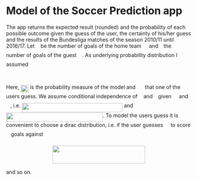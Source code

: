 # Model of the Soccer Prediction app
The app returns the expected result (rounded) and the probability of each possible outcome given the guess of the user, the certainty of his/her guess and the results of the Bundesliga matches of the season 2010/11 until 2016/17. Let <img src="https://rawgit.com/VincentStimper/Soccer-Prediction-Model/master/svgs/44bc9d542a92714cac84e01cbbb7fd61.svg?invert_in_darkmode" align=middle width=8.656725pt height=14.10255pt/> be the number of goals of the home team <img src="https://rawgit.com/VincentStimper/Soccer-Prediction-Model/master/svgs/7651ba0e8e29ee7537841a819041a172.svg?invert_in_darkmode" align=middle width=13.07658pt height=22.38192pt/> and <img src="https://rawgit.com/VincentStimper/Soccer-Prediction-Model/master/svgs/4bdc8d9bcfb35e1c9bfb51fc69687dfc.svg?invert_in_darkmode" align=middle width=7.0284885pt height=22.74591pt/> the number of goals of the guest <img src="https://rawgit.com/VincentStimper/Soccer-Prediction-Model/master/svgs/99fe4d8255dd7318412c8dbe107b71ce.svg?invert_in_darkmode" align=middle width=11.25465pt height=22.38192pt/>. As underlying probability distribution I assumed
<p align="center"><img src="https://rawgit.com/VincentStimper/Soccer-Prediction-Model/master/svgs/98e591f792a40902cbb0deaaffdb78c0.svg?invert_in_darkmode" align=middle width=386.42175pt height=16.376943pt/></p>
Here, <img src="https://rawgit.com/VincentStimper/Soccer-Prediction-Model/master/svgs/1089ce9f91be656058881fa378146418.svg?invert_in_darkmode" align=middle width=21.27312pt height=22.38192pt/> is the probability measure of the model and <img src="https://rawgit.com/VincentStimper/Soccer-Prediction-Model/master/svgs/03ff87536ac281d41daa5ee38826c5d8.svg?invert_in_darkmode" align=middle width=17.7474pt height=22.38192pt/> that one of the users guess. We assume conditional independence of <img src="https://rawgit.com/VincentStimper/Soccer-Prediction-Model/master/svgs/44bc9d542a92714cac84e01cbbb7fd61.svg?invert_in_darkmode" align=middle width=8.656725pt height=14.10255pt/> and <img src="https://rawgit.com/VincentStimper/Soccer-Prediction-Model/master/svgs/4bdc8d9bcfb35e1c9bfb51fc69687dfc.svg?invert_in_darkmode" align=middle width=7.0284885pt height=22.74591pt/> given <img src="https://rawgit.com/VincentStimper/Soccer-Prediction-Model/master/svgs/7651ba0e8e29ee7537841a819041a172.svg?invert_in_darkmode" align=middle width=13.07658pt height=22.38192pt/> and <img src="https://rawgit.com/VincentStimper/Soccer-Prediction-Model/master/svgs/99fe4d8255dd7318412c8dbe107b71ce.svg?invert_in_darkmode" align=middle width=11.25465pt height=22.38192pt/>, i.e. <img src="https://rawgit.com/VincentStimper/Soccer-Prediction-Model/master/svgs/203c1809ebe89c02cea8da2ecdf5283c.svg?invert_in_darkmode" align=middle width=273.661245pt height=24.56553pt/> and <img src="https://rawgit.com/VincentStimper/Soccer-Prediction-Model/master/svgs/6e58c28e1b1d858914b4f9b77946c5c7.svg?invert_in_darkmode" align=middle width=263.043495pt height=24.56553pt/>.
To model the users guess it is convenient to choose a dirac distribution, i.e. if the user guesses <img src="https://rawgit.com/VincentStimper/Soccer-Prediction-Model/master/svgs/7651ba0e8e29ee7537841a819041a172.svg?invert_in_darkmode" align=middle width=13.07658pt height=22.38192pt/> to score <img src="https://rawgit.com/VincentStimper/Soccer-Prediction-Model/master/svgs/63bb9849783d01d91403bc9a5fea12a2.svg?invert_in_darkmode" align=middle width=9.041505pt height=22.74591pt/> goals against <img src="https://rawgit.com/VincentStimper/Soccer-Prediction-Model/master/svgs/99fe4d8255dd7318412c8dbe107b71ce.svg?invert_in_darkmode" align=middle width=11.25465pt height=22.38192pt/>
<p align="center"><img src="https://rawgit.com/VincentStimper/Soccer-Prediction-Model/master/svgs/928a69f30f36aaa49b4ac13c9b12383b.svg?invert_in_darkmode" align=middle width=252.77505pt height=49.13139pt/></p>
and so on.
